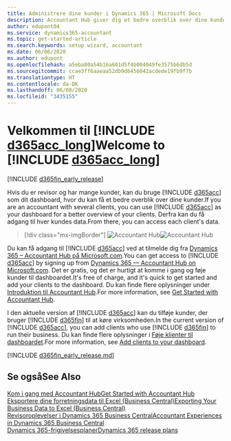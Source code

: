 ```yaml
---
title: Administrere dine kunder i Dynamics 365 | Microsoft Docs
description: Accountant Hub giver dig et bedre overblik over dine kunder, så du nemt kan skifte fra kunde til kunde.
author: edupont04
ms.service: dynamics365-accountant
ms.topic: get-started-article
ms.search.keywords: setup wizard, accountant
ms.date: 06/06/2020
ms.author: edupont
ms.openlocfilehash: a5eba80a54b16a601d5f4b004049fe3575b6db5d
ms.sourcegitcommit: ccae3ff6aaeaa52db9d6456042acdede19fb9f7b
ms.translationtype: HT
ms.contentlocale: da-DK
ms.lasthandoff: 06/08/2020
ms.locfileid: "3435155"
---
```

# <a name="welcome-to-d365acc_long"></a><span data-ttu-id="cb2cf-103">Velkommen til [!INCLUDE [d365acc_long](includes/d365acc_long_md.md)]</span><span class="sxs-lookup"><span data-stu-id="cb2cf-103">Welcome to [!INCLUDE [d365acc_long](includes/d365acc_long_md.md)]</span></span>

[!INCLUDE [d365fin_early_release](includes/d365fin_early_release.md.md)]

<span data-ttu-id="cb2cf-104">Hvis du er revisor og har mange kunder, kan du bruge [!INCLUDE [d365acc](includes/d365acc_md.md)] som dit dashboard, hvor du kan få et bedre overblik over dine kunder.</span><span class="sxs-lookup"><span data-stu-id="cb2cf-104">If you are an accountant with several clients, you can use [!INCLUDE [d365acc](includes/d365acc_md.md)] as your dashboard for a better overview of your clients.</span></span> <span data-ttu-id="cb2cf-105">Derfra kan du få adgang til hver kundes data.</span><span class="sxs-lookup"><span data-stu-id="cb2cf-105">From there, you can access each client's data.</span></span>  

> [!div class="mx-imgBorder"]
> <span data-ttu-id="cb2cf-106">![Accountant Hub](./media/accountant-get-started/accountant-dashboard.png)</span><span class="sxs-lookup"><span data-stu-id="cb2cf-106">![Accountant Hub](./media/accountant-get-started/accountant-dashboard.png)</span></span>

<span data-ttu-id="cb2cf-107">Du kan få adgang til [!INCLUDE [d365acc](includes/d365acc_md.md)] ved at tilmelde dig fra [Dynamics 365 – Accountant Hub på Microsoft.com](https://www.microsoft.com/dynamics365/financial-insights-for-accountants).</span><span class="sxs-lookup"><span data-stu-id="cb2cf-107">You can get access to [!INCLUDE [d365acc](includes/d365acc_md.md)] by signing up from [Dynamics 365 — Accountant Hub on Microsoft.com](https://www.microsoft.com/dynamics365/financial-insights-for-accountants).</span></span> <span data-ttu-id="cb2cf-108">Det er gratis, og det er hurtigt at komme i gang og føje kunder til dashboardet.</span><span class="sxs-lookup"><span data-stu-id="cb2cf-108">It's free of charge, and it's quick to get started and add your clients to the dashboard.</span></span> <span data-ttu-id="cb2cf-109">Du kan finde flere oplysninger under [Introduktion til Accountant Hub](get-started.md).</span><span class="sxs-lookup"><span data-stu-id="cb2cf-109">For more information, see [Get Started with Accountant Hub](get-started.md).</span></span>  

<span data-ttu-id="cb2cf-110">I den aktuelle version af [!INCLUDE [d365acc](includes/d365acc_md.md)] kan du tilføje kunder, der bruger [!INCLUDE [d365fin](includes/d365fin_long_md.md)] til at køre virksomheden.</span><span class="sxs-lookup"><span data-stu-id="cb2cf-110">In the current version of [!INCLUDE [d365acc](includes/d365acc_md.md)], you can add clients who use [!INCLUDE [d365fin](includes/d365fin_long_md.md)] to run their business.</span></span> <span data-ttu-id="cb2cf-111">Du kan finde flere oplysninger i [Føje klienter til dashboardet](add-client.md).</span><span class="sxs-lookup"><span data-stu-id="cb2cf-111">For more information, see [Add clients to your dashboard](add-client.md).</span></span>  

[!INCLUDE [d365fin_early_release.md](includes/d365fin_early_release.md.md)]

## <a name="see-also"></a><span data-ttu-id="cb2cf-112">Se også</span><span class="sxs-lookup"><span data-stu-id="cb2cf-112">See Also</span></span>

[<span data-ttu-id="cb2cf-113">Kom i gang med Accountant Hub</span><span class="sxs-lookup"><span data-stu-id="cb2cf-113">Get Started with Accountant Hub</span></span>](get-started.md)  
[<span data-ttu-id="cb2cf-114">Eksportere dine forretningsdata til Excel (Business Central)</span><span class="sxs-lookup"><span data-stu-id="cb2cf-114">Exporting Your Business Data to Excel (Business Central)</span></span>](/dynamics365/business-central/about-export-data)  
[<span data-ttu-id="cb2cf-115">Revisoroplevelser i Dynamics 365 Business Central</span><span class="sxs-lookup"><span data-stu-id="cb2cf-115">Accountant Experiences in Dynamics 365 Business Central</span></span>](/dynamics365/business-central/finance-accounting)  
[<span data-ttu-id="cb2cf-116">Dynamics 365-frigivelsesplaner</span><span class="sxs-lookup"><span data-stu-id="cb2cf-116">Dynamics 365 release plans</span></span>](/dynamics365/release-plans/)  
